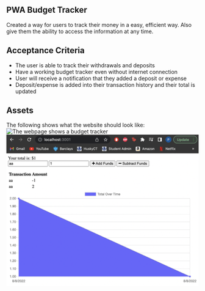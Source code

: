 ## PWA Budget Tracker
Created a way for users to track their money in a easy, efficient way. Also give them the ability to access the information at any time.

## Acceptance Criteria
- The user is able to track their withdrawals and deposits
- Have a working budget tracker even without internet connection
- User will receive a notification that they added a deposit or expense
- Deposit/expense is added into their transaction history and their total is updated

## Assets
The following shows what the website should look like:
![The webpage shows a budget tracker](https://pwa-module-19.herokuapp.com/)
![Webpage image](./images/pwa-image.png)
